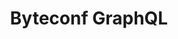 ---
title: Byteconf GraphQL
description: "Byteconf GraphQL is a 100% free single-day conference with the best GraphQL speakers and teachers in the world. Conferences are great, but flights, hotels, and tickets are expensive, so not everyone can go. Byteconf is streamed on YouTube, for free, so anyone and everyone can attend. RSVP to get your free ticket, and we'll see you on January 31st!"
href: https://www.bytesized.xyz/graphql-2020
avatar: ./byteconf.png
attendantIds:
  - nader-dabit
country: Virtual
city: Virtual
---